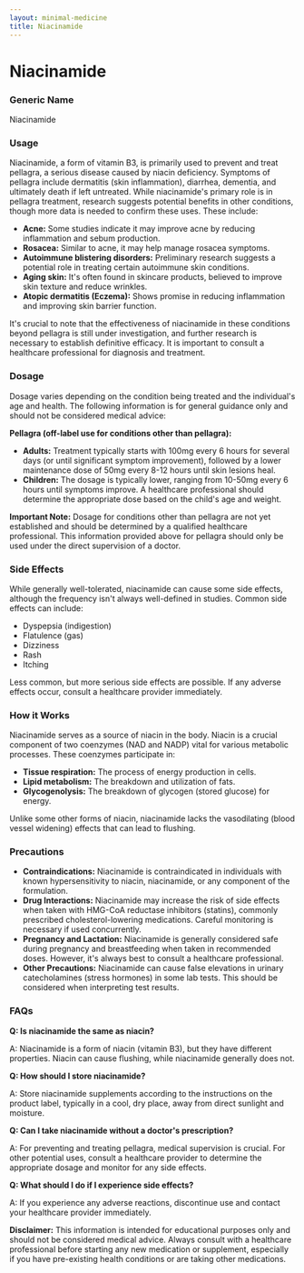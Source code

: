 ```yaml
---
layout: minimal-medicine
title: Niacinamide
---
```


# Niacinamide
### Generic Name
Niacinamide

### Usage

Niacinamide, a form of vitamin B3, is primarily used to prevent and treat pellagra, a serious disease caused by niacin deficiency.  Symptoms of pellagra include dermatitis (skin inflammation), diarrhea, dementia, and ultimately death if left untreated. While niacinamide's primary role is in pellagra treatment,  research suggests potential benefits in other conditions, though more data is needed to confirm these uses.  These include:

* **Acne:**  Some studies indicate it may improve acne by reducing inflammation and sebum production.
* **Rosacea:**  Similar to acne, it may help manage rosacea symptoms.
* **Autoimmune blistering disorders:**  Preliminary research suggests a potential role in treating certain autoimmune skin conditions.
* **Aging skin:**  It's often found in skincare products, believed to improve skin texture and reduce wrinkles.
* **Atopic dermatitis (Eczema):**  Shows promise in reducing inflammation and improving skin barrier function.

It's crucial to note that the effectiveness of niacinamide in these conditions beyond pellagra is still under investigation, and further research is necessary to establish definitive efficacy.  It is important to consult a healthcare professional for diagnosis and treatment.


### Dosage

Dosage varies depending on the condition being treated and the individual's age and health.  The following information is for general guidance only and should not be considered medical advice:

**Pellagra (off-label use for conditions other than pellagra):**

* **Adults:**  Treatment typically starts with 100mg every 6 hours for several days (or until significant symptom improvement), followed by a lower maintenance dose of 50mg every 8-12 hours until skin lesions heal.
* **Children:** The dosage is typically lower, ranging from 10-50mg every 6 hours until symptoms improve.  A healthcare professional should determine the appropriate dose based on the child's age and weight.

**Important Note:**  Dosage for conditions other than pellagra are not yet established and should be determined by a qualified healthcare professional.  This information provided above for pellagra should only be used under the direct supervision of a doctor.  


### Side Effects

While generally well-tolerated, niacinamide can cause some side effects, although the frequency isn't always well-defined in studies. Common side effects can include:

* Dyspepsia (indigestion)
* Flatulence (gas)
* Dizziness
* Rash
* Itching

Less common, but more serious side effects are possible.  If any adverse effects occur, consult a healthcare provider immediately.


### How it Works

Niacinamide serves as a source of niacin in the body. Niacin is a crucial component of two coenzymes (NAD and NADP) vital for various metabolic processes. These coenzymes participate in:

* **Tissue respiration:** The process of energy production in cells.
* **Lipid metabolism:** The breakdown and utilization of fats.
* **Glycogenolysis:** The breakdown of glycogen (stored glucose) for energy.

Unlike some other forms of niacin, niacinamide lacks the vasodilating (blood vessel widening) effects that can lead to flushing.


### Precautions

* **Contraindications:**  Niacinamide is contraindicated in individuals with known hypersensitivity to niacin, niacinamide, or any component of the formulation.
* **Drug Interactions:** Niacinamide may increase the risk of side effects when taken with HMG-CoA reductase inhibitors (statins), commonly prescribed cholesterol-lowering medications.  Careful monitoring is necessary if used concurrently.
* **Pregnancy and Lactation:**  Niacinamide is generally considered safe during pregnancy and breastfeeding when taken in recommended doses. However, it's always best to consult a healthcare professional.
* **Other Precautions:** Niacinamide can cause false elevations in urinary catecholamines (stress hormones) in some lab tests.  This should be considered when interpreting test results.


### FAQs

**Q: Is niacinamide the same as niacin?**

A: Niacinamide is a form of niacin (vitamin B3), but they have different properties. Niacin can cause flushing, while niacinamide generally does not.

**Q: How should I store niacinamide?**

A: Store niacinamide supplements according to the instructions on the product label, typically in a cool, dry place, away from direct sunlight and moisture.

**Q: Can I take niacinamide without a doctor's prescription?**

A: For preventing and treating pellagra, medical supervision is crucial. For other potential uses, consult a healthcare provider to determine the appropriate dosage and monitor for any side effects.

**Q: What should I do if I experience side effects?**

A: If you experience any adverse reactions, discontinue use and contact your healthcare provider immediately.

**Disclaimer:**  This information is intended for educational purposes only and should not be considered medical advice.  Always consult with a healthcare professional before starting any new medication or supplement, especially if you have pre-existing health conditions or are taking other medications.
